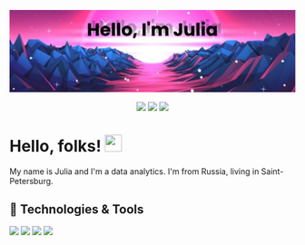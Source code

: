 ![GitHub Header Banner](./assets/banner.png)

<p align='center'>
<a href="https://instagram.com/juliaiskandarowa"><img height="30" src="https://github.com/WaylonWalker/WaylonWalker/blob/main/icon/instagram.jpg?raw=true"></a>
<a href="https://www.kaggle.com/juliaiskandarova"><img height="30" src="https://github.com/Juliaiskandarova/Juliaiskandarova/blob/main/assets/kaggle1.jpg?raw=true"></a>
<a href="https://t.me/Mickeymouseeeeeee"><img height="30" src="https://github.com/Juliaiskandarova/Juliaiskandarova/blob/main/assets/photo_2025-03-26_21-40-24.jpg?raw=true"></a>
</p>

# Hello, folks! <img src="https://raw.githubusercontent.com/MartinHeinz/MartinHeinz/master/wave.gif" width="30px" height="30px" />

My name is Julia and I'm a data analytics. I'm from Russia, living in Saint-Petersburg.

## 🔧 Technologies & Tools

![](https://img.shields.io/badge/Code-Python-informational?style=flat&logo=python&logoColor=white&color=2bbc8a)
![](https://img.shields.io/badge/Shell-Bash-informational?style=flat&logo=gnu-bash&logoColor=white&color=2bbc8a)
![](https://img.shields.io/badge/Tools-PostgreSQL-informational?style=flat&logo=postgresql&logoColor=white&color=2bbc8a)
![](https://img.shields.io/badge/Tools-Docker-informational?style=flat&logo=docker&logoColor=white&color=2bbc8a)

